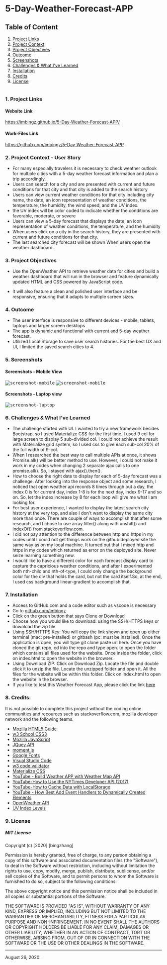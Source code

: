 # 5-Day-Weather-Forecast-APP

## Table of Content
1. [ Project Links ](#Links)
2. [ Project Context ](#context)
3. [ Project Objectives ](#objectives)
4. [ Outcome ](#Outcome)
5. [ Screenshots ](#Screenshots)
6. [Challenges & What I've Learned](#learned)
7. [Installation](#Installation)
8. [Credits](#Credits)
9. [ License ](#License)
#

       
#
<a name = "Links"></a>
### 1. Project Links 

#### Website Link
https://imbingz.github.io/5-Day-Weather-Forecast-APP/

#### Work-Files Link
https://github.com/imbingz/5-Day-Weather-Forecast-APP


<a name = "context"></a>
### 2. Project Context - User Story
* For many especially travelers it is necessary to check weather outlook for multiple cities with a 5-day weather forecast information and plan a trip accordingly. 
* Users can search for a city and are presented with current and future conditions for that city and that city is added to the search history
* Users can view current weather conditions for that city including city name, the date, an icon representation of weather conditions, the temperature, the humidity, the wind speed, and the UV index. 
* the UV index will be color coded to indicate whether the conditions are favorable, moderate, or severe
* Users can view a 5-day forecast that displays the date, an icon representation of weather conditions, the temperature, and the humidity
* When users click on a city in the search history, they are presented with current and future conditions for that city. 
* The last searched city forecast will be shown When users open the weather dashboard. 


<a name = "objectives"></a>
### 3. Project Objectives
* Use the OpenWeather API to retrieve weather data for cities and build a weather dashboard that will run in the browser and feature dynamically updated HTML and CSS powered by JavaScript code.

* It will also feature a clean and polished user interface and be responsive, ensuring that it adapts to multiple screen sizes.


<a name = "Outcome"></a>
### 4. Outcome
* The user interface is responsive to different devices - mobile, tablets, laptops and larger screen desktops
* The app is dynamic and functional with current and 5-day weather forecast. 
* Utilized Local Storage to save user search histories. For the best UX and UI, I limited the saved search cities to 4. 

<a name="Screenshots"></a>
### 5. Screenshots 

#### Screenshots - Mobile View
<kbd>![screenshot-mobile](./assets/images/m1.png)</kbd>
<kbd>![screenshot-mobile](./assets/images/m2.png)</kbd>

####  Screenshots - Laptop view 
<kbd>![screenshot-laptop](./assets/images/s1.png)</kbd>

<a name="learned"></a>
### 6. Challenges & What I've Learned
* The challenge started with UI. I wanted to try a new framework besides Bootstrap, so I used Materialize CSS for the first time. I used 9 col for large screen to display 5 sub-divided col. I could not achieve the result with Materialize grid system, so I used css to give each sub-col 20% of the full width of 9-col. 
* When I researched the best way to call multiple APIs at once, it shows Promise.all() will be better method to use. However, I could not make it work in my codes when changing 2 separate ajax calls to one promise.all(). So, i stayed with ajax().then(). 
* How to choose the right date to display for each of 5-day forecast was a challenge. After looking into the response object and some research, I noticed that open weather api records 8 times through out a day, the index 0 is for current day, index 1-8 is for the next day, index 9-17 and so on. So, let the index increase by 8 for each loop will give me what I am looking for. 
* For best user experience, I wanted to display the latest search city history at the very top, and also I don't want to display the same city more than once. There are couple of ways to accomplish that after some research, and I chose to use array.filter() along with unshift() and indexOf() from stackoverflow.com. 
* I did not pay attention to the difference between http and https in my codes until I could not get things work on the github deployed site the same way as on my local machine. It turned out that I mixed http and https in my codes which returned as error on the deployed site. Never seize learning something new. 
* I would like to have a different color for each forecast display card to capture the capricious weather conditions, and after I experimented both nth-child and nth-of-type, I could only change the background color for the div that holds the card, but not the card itself.So, at the end, I used css background linear-gradient to accomplish that. 



<a name="Installation"></a>
### 7. Installation
* Access to GitHub.com and a code editor such as vscode is necessary
* Go to [github.com/imbingz](https://github.com/imbingz/5-Day-Weather-Forecast-APP)
* Click on the green button that says Clone or Download
* Choose how you would like to download: using the SSH/HTTPS keys or download the zip file
* Using SSH/HTTPS Key: You will copy the link shown and open up either terminal (mac: pre-installed) or gitbash (pc: must be installed). Once the application is open, you will type git clone paste url here. Once you have cloned the git repo, cd into the repo and type open. to open the folder which contains all files used for the website. Once inside the folder, click on index.html to open the website in the browser.
* Using Download ZIP: Click on Download Zip. Locate the file and double click it to unzip the file. Locate the unzipped folder and open it. All the files for the website will be within this folder. Click on index.html to open the website in the browser.
* If you like to test this Weather Forecast App, please click the link [here](https://imbingz.github.io/5-Day-Weather-Forecast-APP/)

<a name="Credits"></a>
### 8. Credits:
It is not possible to complete this project without the coding online communities and recources such as stackoverflow.com, mozilla developer network and the following teams. 


* [Mozilla HTML5 Guide](https://developer.mozilla.org/en-US/docs/Web/Guide/HTML/HTML5)<br>
* [w3 School CSS3](https://www.w3schools.com/css/css_intro.asp)<br>
* [Mozilla JavaScript](https://developer.mozilla.org/en-US/docs/Web/JavaScript)<br>
* [JQuey API](https://api.jquery.com/)<br>
* [moment.js](https://momentjs.com/)<br>
* [Google Fonts](https://fonts.google.com/)<br>
* [Visual Studio Code](https://code.visualstudio.com/)<br>
* [w3 code validator](https://validator.w3.org/)<br>
* [Materialize CSS](https://materializecss.com/about.html)
* [YouTube - Build Weather APP with Weather Map API](https://www.youtube.com/watch?v=KT6Jaxl0JM4&list=PLAEoBV_GLyq4klW-2Pm75_5-r4oHhwqlm&index=4)
* [YouTube-How to Use the NYTimes Developer API (2017)](https://www.youtube.com/watch?v=QiIlhmeGYuk)
* [YouTube-How to Cache Data with LocalStorage](https://youtu.be/fe6rCk7a6u0)
* [YouTube - How Best Add Event Handlers to Dynamically Created Elements](https://youtu.be/Wxnd21_f_pc)
* [OpenWeather API](https://openweathermap.org/)
* [UV Index Levels](https://en.wikipedia.org/wiki/Ultraviolet_index#:~:text=A%20UV%20index%20reading%20of%203%20to%205%20means%20moderate,when%20the%20Sun%20is%20strongest.&text=A%20UV%20index%20reading%20of%206%20to%207%20means%20high,and%20eye%20damage%20is%20needed.)


<a name="License"></a>
### 9. License
##### MIT License
<p>Copyright (c) [2020] [bingzhang]</p>
<p>Permission is hereby granted, free of charge, to any person obtaining a copy of this software and associated documentation files (the "Software"), to deal in the Software without restriction, including without limitation the rights to use, copy, modify, merge, publish, distribute, sublicense, and/or sell copies of the Software, and to permit persons to whom the Software is furnished to do so, subject to the following conditions:</p>
<p>The above copyright notice and this permission notice shall be included in all copies or substantial portions of the Software.</p>
<p>THE SOFTWARE IS PROVIDED "AS IS", WITHOUT WARRANTY OF ANY KIND, EXPRESS OR IMPLIED, INCLUDING BUT NOT LIMITED TO THE WARRANTIES OF MERCHANTABILITY, FITNESS FOR A PARTICULAR PURPOSE AND NON-INFRINGEMENT. IN NO EVENT SHALL THE AUTHORS OR COPYRIGHT HOLDERS BE LIABLE FOR ANY CLAIM, DAMAGES OR OTHER LIABILITY, WHETHER IN AN ACTION OF CONTRACT, TORT OR OTHERWISE, ARISING FROM, OUT OF OR IN CONNECTION WITH THE SOFTWARE OR THE USE OR OTHER DEALINGS IN THE SOFTWARE.</p>
<hr>
August 26, 2020.

